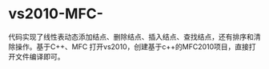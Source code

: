 # vs2010-MFC-
代码实现了线性表动态添加结点、删除结点、插入结点、查找结点，还有排序和清除操作。基于C++、MFC
打开vs2010，创建基于c++的MFC2010项目，直接打开文件编译即可。
